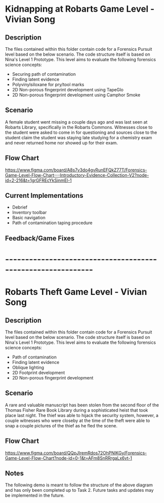 # Kidnapping at Robarts Game Level - Vivian Song

## Description

The files contained within this folder contain code for a Forensics Pursuit level based on the below scenario. The code structure itself is based on Nina's Level 1 Prototype. This level aims to evaluate the following forensics science concepts:

* Securing path of contamination 
* Finding latent evidence 
* Polyvinylsiloxane for pry/tool marks
* 2D Non-porous fingerprint development using TapeGlo
* 2D Non-porous fingerprint development using Camphor Smoke

## Scenario
A female student went missing a couple days ago and was last seen at Robarts Library, specifically in the Robarts Commons. Witnesses close to the student were asked to come in for questioning and sources close to the student claim the student was staying late studying for a chemistry exam and never returned home nor showed up for their exam.

## Flow Chart

https://www.figma.com/board/A8s7v3do4gvRunEFQkZ77T/Forensics-Game-Level-Flow-Chart---Introductory-Evidence-Collection-V2?node-id=2-216&t=1grGFREcYkSinmEl-1

## Current Implementations

* Debrief
* Inventory toolbar
* Basic navigation
* Path of contamination taping procedure

## Feedback/Game Fixes



# ------------------------------------------------------------

# Robarts Theft Game Level - Vivian Song

## Description

The files contained within this folder contain code for a Forensics Pursuit level based on the below scenario. The code structure itself is based on Nina's Level 1 Prototype. This level aims to evaluate the following forensics science concepts:

* Path of contamination 
* Finding latent evidence 
* Oblique lighting 
* 2D Footprint development  
* 2D Non-porous fingerprint development

## Scenario
A rare and valuable manuscript has been stolen from the second floor of the Thomas Fisher Rare Book Library during a sophisticated heist that took place last night. The thief was able to hijack the security system, however, a couple witnesses who were closeby at the time of the theft were able to snap a couple pictures of the thief as he fled the scene.

## Flow Chart

https://www.figma.com/board/QQpJIremRdos72OhPNIKGy/Forensics-Game-Level-Flow-Chart?node-id=0-1&t=AFm8SnRRrgaLx6vt-1

## Notes

The following demo is meant to follow the structure of the above diagram and has only been completed up to Task 2. Future tasks and updates may be implemented in the future.

